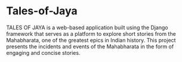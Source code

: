 # Tales-of-Jaya
TALES OF JAYA is a web-based application built using the Django framework that serves as a platform to explore short stories from the Mahabharata, one of the greatest epics in Indian history. This project presents the incidents and events of the Mahabharata in the form of engaging and concise stories.
